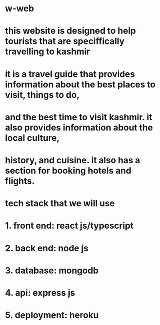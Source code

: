 # w-web
# this website is designed to help tourists that are speciffically travelling to kashmir 
# it is a travel guide that provides information about the best places to visit, things to do,
# and the best time to visit kashmir. it also provides information about the local culture,
# history, and cuisine. it also has a section for booking hotels and flights.

# tech stack that we will use 
# 1. front end: react js/typescript
# 2. back end: node js
# 3. database: mongodb
# 4. api: express js
# 5. deployment: heroku
